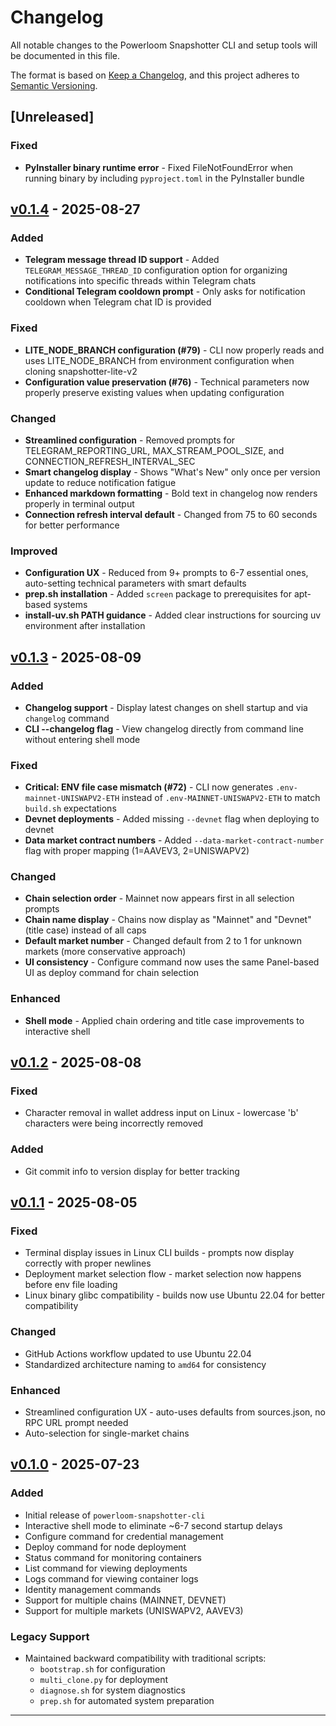 # Changelog

All notable changes to the Powerloom Snapshotter CLI and setup tools will be documented in this file.

The format is based on [Keep a Changelog](https://keepachangelog.com/en/1.0.0/),
and this project adheres to [Semantic Versioning](https://semver.org/spec/v2.0.0.html).

## [Unreleased]

### Fixed
- **PyInstaller binary runtime error** - Fixed FileNotFoundError when running binary by including `pyproject.toml` in the PyInstaller bundle

## [v0.1.4] - 2025-08-27

### Added
- **Telegram message thread ID support** - Added `TELEGRAM_MESSAGE_THREAD_ID` configuration option for organizing notifications into specific threads within Telegram chats
- **Conditional Telegram cooldown prompt** - Only asks for notification cooldown when Telegram chat ID is provided

### Fixed
- **LITE_NODE_BRANCH configuration (#79)** - CLI now properly reads and uses LITE_NODE_BRANCH from environment configuration when cloning snapshotter-lite-v2
- **Configuration value preservation (#76)** - Technical parameters now properly preserve existing values when updating configuration

### Changed
- **Streamlined configuration** - Removed prompts for TELEGRAM_REPORTING_URL, MAX_STREAM_POOL_SIZE, and CONNECTION_REFRESH_INTERVAL_SEC
- **Smart changelog display** - Shows "What's New" only once per version update to reduce notification fatigue
- **Enhanced markdown formatting** - Bold text in changelog now renders properly in terminal output
- **Connection refresh interval default** - Changed from 75 to 60 seconds for better performance

### Improved
- **Configuration UX** - Reduced from 9+ prompts to 6-7 essential ones, auto-setting technical parameters with smart defaults
- **prep.sh installation** - Added `screen` package to prerequisites for apt-based systems
- **install-uv.sh PATH guidance** - Added clear instructions for sourcing uv environment after installation

## [v0.1.3] - 2025-08-09

### Added
- **Changelog support** - Display latest changes on shell startup and via `changelog` command
- **CLI --changelog flag** - View changelog directly from command line without entering shell mode

### Fixed
- **Critical: ENV file case mismatch (#72)** - CLI now generates `.env-mainnet-UNISWAPV2-ETH` instead of `.env-MAINNET-UNISWAPV2-ETH` to match `build.sh` expectations
- **Devnet deployments** - Added missing `--devnet` flag when deploying to devnet
- **Data market contract numbers** - Added `--data-market-contract-number` flag with proper mapping (1=AAVEV3, 2=UNISWAPV2)

### Changed
- **Chain selection order** - Mainnet now appears first in all selection prompts
- **Chain name display** - Chains now display as "Mainnet" and "Devnet" (title case) instead of all caps
- **Default market number** - Changed default from 2 to 1 for unknown markets (more conservative approach)
- **UI consistency** - Configure command now uses the same Panel-based UI as deploy command for chain selection

### Enhanced
- **Shell mode** - Applied chain ordering and title case improvements to interactive shell

## [v0.1.2] - 2025-08-08

### Fixed
- Character removal in wallet address input on Linux - lowercase 'b' characters were being incorrectly removed

### Added
- Git commit info to version display for better tracking

## [v0.1.1] - 2025-08-05

### Fixed
- Terminal display issues in Linux CLI builds - prompts now display correctly with proper newlines
- Deployment market selection flow - market selection now happens before env file loading
- Linux binary glibc compatibility - builds now use Ubuntu 22.04 for better compatibility

### Changed
- GitHub Actions workflow updated to use Ubuntu 22.04
- Standardized architecture naming to `amd64` for consistency

### Enhanced
- Streamlined configuration UX - auto-uses defaults from sources.json, no RPC URL prompt needed
- Auto-selection for single-market chains

## [v0.1.0] - 2025-07-23

### Added
- Initial release of `powerloom-snapshotter-cli`
- Interactive shell mode to eliminate ~6-7 second startup delays
- Configure command for credential management
- Deploy command for node deployment
- Status command for monitoring containers
- List command for viewing deployments
- Logs command for viewing container logs
- Identity management commands
- Support for multiple chains (MAINNET, DEVNET)
- Support for multiple markets (UNISWAPV2, AAVEV3)

### Legacy Support
- Maintained backward compatibility with traditional scripts:
  - `bootstrap.sh` for configuration
  - `multi_clone.py` for deployment
  - `diagnose.sh` for system diagnostics
  - `prep.sh` for automated system preparation

---

[v0.1.4]: https://github.com/powerloom/snapshotter-lite-multi-setup/releases/tag/v0.1.4
[v0.1.3]: https://github.com/powerloom/snapshotter-lite-multi-setup/releases/tag/v0.1.3
[v0.1.2]: https://github.com/powerloom/snapshotter-lite-multi-setup/releases/tag/v0.1.2
[v0.1.1]: https://github.com/powerloom/snapshotter-lite-multi-setup/releases/tag/v0.1.1
[v0.1.0]: https://github.com/powerloom/snapshotter-lite-multi-setup/releases/tag/v0.1.0
